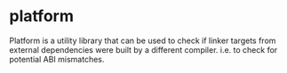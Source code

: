 # platform

Platform is a utility library that can be used to check if linker targets from external dependencies were built by a different compiler. i.e. to check for potential ABI mismatches.
